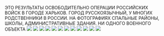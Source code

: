 ЭТО РЕЗУЛЬТАТЫ ОСВОБОДИТЕЛЬНО ОПЕРАЦИИ РОССИЙСКИХ ВОЙСК В ГОРОДЕ ХАРЬКОВ. 
ГОРОД РУССКОЯЗЫЧНЫЙ, У МНОГИХ РОДСТВЕННИКИ В РОССИИ. 
НА ФОТОГРАФИЯХ СПАЛЬНЫЕ РАЙОНЫ, ШКОЛЫ, АДМИНИСТРАТИВНЫЕ ЗДАНИЯ. НИ ОДНОГО ВОЕННОГО ОБЪЕКТА
![](/[photo_2022-03-09_10-57-05.jpg)
![](/[photo_2022-03-09_10-57-07.jpg)
![](/[photo_2022-03-09_10-57-11.jpg)
![](/[photo_2022-03-09_10-57-14.jpg)
![](/[photo_2022-03-09_12-31-53.jpg)
![](/[photo_2022-03-09_12-31-54.jpg)
![](/[photo_2022-03-10_10-36-03.jpg)
![](/[photo_2022-03-10_12-44-39.jpg)
![](/[photo_2022-03-10_12-44-40.jpg)
![](/[photo_2022-03-11_14-30-42.jpg)
![](/[photo_2022-03-11_15-44-11.jpg)
![](/[photo_2022-03-11_15-44-12.jpg)
